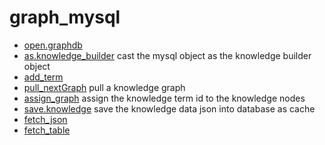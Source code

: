 # graph_mysql



+ [open.graphdb](graph_mysql/open.graphdb.1) 
+ [as.knowledge_builder](graph_mysql/as.knowledge_builder.1) cast the mysql object as the knowledge builder object
+ [add_term](graph_mysql/add_term.1) 
+ [pull_nextGraph](graph_mysql/pull_nextGraph.1) pull a knowledge graph
+ [assign_graph](graph_mysql/assign_graph.1) assign the knowledge term id to the knowledge nodes
+ [save.knowledge](graph_mysql/save.knowledge.1) save the knowledge data json into database as cache
+ [fetch_json](graph_mysql/fetch_json.1) 
+ [fetch_table](graph_mysql/fetch_table.1) 
